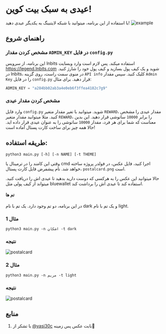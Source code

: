 # عیدی به سبک بیت کوین!

با استفاده از این برنامه، میتوانید با شبکه لایتنینگ به یکدیگر عیدی دهید!
![example](https://user-images.githubusercontent.com/55811147/159043625-2198255a-5a8f-4b5e-8829-f14472663c10.png)

## راهنمای شروع
### مشخص کردن مقدار `ADMIN_KEY` در فایل `config.py`
این برنامه، از سرویس lnbits استفاده میکند. پس لازم است وارد وبسایت https://legend.lnbits.com شوید و یک کیف پول بسازید و کیف پول خود را شارژ کنید. در lnbits، در منوی سمت راست، روی گزینه `API info` کلیک کنید. سپس مقدار `Admin Key` را در فایل `config.py` قرار دهید. 
برای مثال:
```python
ADMIN_KEY = "a284bb02ab3a4e0eb6f3ffea4182c7g9"
```
### مشخص کردن مقدار عیدی
وارد فایل `config.py` شوید. میتوانید با تغیر مقدار متغیر `REWARD`، مقدار عیدی را مشخص کنید. مثلا میتوانید مقدار متغیر `REWARD`، را برابر `10000` ساتوشی قرار دهید. این بدین معناست که شما برای هر فرد، مقدار `10000` ساتوشی را به عنوان عیدی قرار داده اید.
حالا همه چیز برای ساخت کارت پستال آماده است!

## طریقه استفاده: 
```terminal
python3 main.py [-h] [-n NAME] [-t THEME]
```
وقتی این کامند را در ترمینال یا cmd اجرا کنید، فایل عکس، در فولدر پروژه ساخته خواهد شد.
نام پیشفرض فایل کارت پستال، `postalcard.png` است.

حالا میتوانید این عکس را به هرکسی که دوست دارید بدهید تا عیدی اش را دریافت کنید. میتواند از کیف پولی مثل bluewallet استفاده کند تا عیدی اش را برداشت کند.
#### تم ها
در این برنامه، دو تم وجود دارد. یک تم با نام dark و یک تم با نام light. 

### مثال 1
```terminal
python3 main.py -n اشکان -t dark
```

### نتیجه
![postalcard](https://user-images.githubusercontent.com/55811147/159044336-9a42629e-7f89-4481-a137-ab5f0a8bf2cc.png)

### مثال 2
```terminal
python3 main.py -n مریم -t light
```

### نتیجه
![postalcard](https://user-images.githubusercontent.com/55811147/159054261-b6aa5553-6bae-4886-a1ba-7c1e3fd09efa.png)

## منابع
1. با تشکر از [@yasi30c](https://www.google.com) بابت عکس پس زمینه🙌